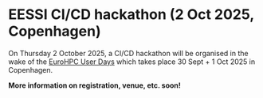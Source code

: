 # EESSI CI/CD hackathon (2 Oct 2025, Copenhagen)

On Thursday 2 October 2025, a CI/CD hackathon will be organised in the wake of the
[EuroHPC User Days](https://eurohpc-ju.europa.eu/media-events/events/eurohpc-user-days-2025-2025-09-30_en)
which takes place 30 Sept + 1 Oct 2025 in Copenhagen.

**More information on registration, venue, etc. soon!**
